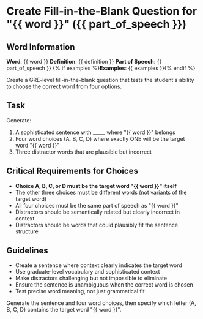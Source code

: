 # Create Fill-in-the-Blank Question for "{{ word }}" ({{ part_of_speech }})

## Word Information
**Word**: {{ word }}
**Definition**: {{ definition }}
**Part of Speech**: {{ part_of_speech }}
{% if examples %}**Examples**: {{ examples }}{% endif %}

Create a GRE-level fill-in-the-blank question that tests the student's ability to choose the correct word from four options.

## Task
Generate:
1. A sophisticated sentence with _____ where "{{ word }}" belongs
2. Four word choices (A, B, C, D) where exactly ONE will be the target word "{{ word }}"
3. Three distractor words that are plausible but incorrect

## Critical Requirements for Choices
- **Choice A, B, C, or D must be the target word "{{ word }}" itself**
- The other three choices must be different words (not variants of the target word)
- All four choices must be the same part of speech as "{{ word }}"
- Distractors should be semantically related but clearly incorrect in context
- Distractors should be words that could plausibly fit the sentence structure

## Guidelines
- Create a sentence where context clearly indicates the target word
- Use graduate-level vocabulary and sophisticated context
- Make distractors challenging but not impossible to eliminate
- Ensure the sentence is unambiguous when the correct word is chosen
- Test precise word meaning, not just grammatical fit

Generate the sentence and four word choices, then specify which letter (A, B, C, D) contains the target word "{{ word }}".